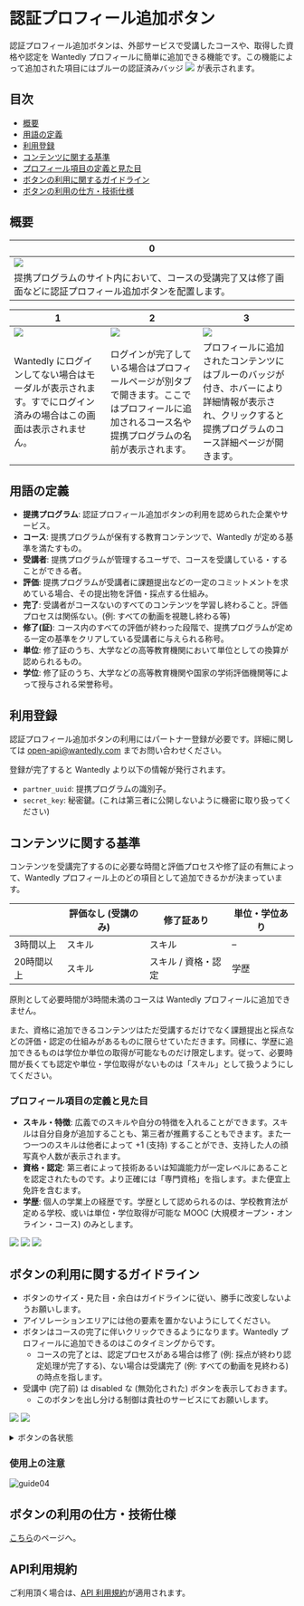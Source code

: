 # 認証プロフィール追加ボタン

認証プロフィール追加ボタンは、外部サービスで受講したコースや、取得した資格や認定を Wantedly プロフィールに簡単に追加できる機能です。この機能によって追加された項目にはブルーの認証済みバッジ ![](https://user-images.githubusercontent.com/1695538/65229927-00bb3180-db08-11e9-81a8-9ee9d88d0feb.png)
が表示されます。

## 目次

- [概要](#概要)
- [用語の定義](#用語の定義)
- [利用登録](#利用登録)
- [コンテンツに関する基準](#コンテンツに関する基準)
- [プロフィール項目の定義と見た目](#プロフィール項目の定義と見た目)
- [ボタンの利用に関するガイドライン](#ボタンの利用に関するガイドライン)
- [ボタンの利用の仕方・技術仕様](./spec.md)

## 概要

| 0 |
|---|
| ![](https://user-images.githubusercontent.com/1695538/69302115-ef9fb580-0c5b-11ea-8133-f4cf4277bd90.png) |
| 提携プログラムのサイト内において、コースの受講完了又は修了画面などに認証プロフィール追加ボタンを配置します。 |

| 1 | 2 | 3 |
|---|---|---|
| ![](https://user-images.githubusercontent.com/47021579/65135162-6a700880-da40-11e9-978a-ef9f32a93c1a.png) | ![](https://user-images.githubusercontent.com/1695538/69302117-ef9fb580-0c5b-11ea-9b8a-37b30a101c67.png) | ![](https://user-images.githubusercontent.com/47021579/65135080-4ad8e000-da40-11e9-93b3-a8434cfdc53a.png) |
| Wantedly にログインしてない場合はモーダルが表示されます。すでにログイン済みの場合はこの画面は表示されません。 | ログインが完了している場合はプロフィールページが別タブで開きます。ここではプロフィールに追加されるコース名や提携プログラムの名前が表示されます。 | プロフィールに追加されたコンテンツにはブルーのバッジが付き、ホバーにより詳細情報が表示され、クリックすると提携プログラムのコース詳細ページが開きます。 |

## 用語の定義

- **提携プログラム**: 認証プロフィール追加ボタンの利用を認められた企業やサービス。
- **コース**: 提携プログラムが保有する教育コンテンツで、Wantedly が定める基準を満たすもの。
- **受講者**: 提携プログラムが管理するユーザで、コースを受講している・することができる者。
- **評価**: 提携プログラムが受講者に課題提出などの一定のコミットメントを求めている場合、その提出物を評価・採点する仕組み。
- **完了**: 受講者がコースないのすべてのコンテンツを学習し終わること。評価プロセスは関係ない。(例: すべての動画を視聴し終わる等)
- **修了(証)**: コース内のすべての評価が終わった段階で、提携プログラムが定める一定の基準をクリアしている受講者に与えられる称号。
- **単位**: 修了証のうち、大学などの高等教育機関において単位としての換算が認められるもの。
- **学位**: 修了証のうち、大学などの高等教育機関や国家の学術評価機関等によって授与される栄誉称号。

## 利用登録

認証プロフィール追加ボタンの利用にはパートナー登録が必要です。詳細に関しては [open-api@wantedly.com](mailto:open-api@wantedly.com) までお問い合わせください。

登録が完了すると Wantedly より以下の情報が発行されます。

- `partner_uuid`: 提携プログラムの識別子。
- `secret_key`: 秘密鍵。(これは第三者に公開しないように機密に取り扱ってください)

## コンテンツに関する基準

コンテンツを受講完了するのに必要な時間と評価プロセスや修了証の有無によって、Wantedly プロフィール上のどの項目として追加できるかが決まっています。

| | 評価なし (受講のみ) | 修了証あり | 単位・学位あり |
|---|---|---|---|
| 3時間以上 | スキル | スキル | – |
| 20時間以上 | スキル | スキル / 資格・認定 | 学歴 |

原則として必要時間が3時間未満のコースは Wantedly プロフィールに追加できません。

また、資格に追加できるコンテンツはただ受講するだけでなく課題提出と採点などの評価・認定の仕組みがあるものに限らせていただきます。同様に、学歴に追加できるものは学位か単位の取得が可能なものだけ限定します。従って、必要時間が長くても認定や単位・学位取得がないものは「スキル」として扱うようにしてください。

### プロフィール項目の定義と見た目

- **スキル・特徴**: 広義でのスキルや自分の特徴を入れることができます。スキルは自分自身が追加することも、第三者が推薦することもできます。また一つ一つのスキルは他者によって +1 (支持) することができ、支持した人の顔写真や人数が表示されます。
- **資格・認定**: 第三者によって技術あるいは知識能力が一定レベルにあることを認定されたものです。より正確には「専門資格」を指します。また便宜上免許を含むます。
- **学歴**: 個人の学業上の経歴です。学歴として認められるのは、学校教育法が定める学校、或いは単位・学位取得が可能な MOOC (大規模オープン・オンライン・コース) のみとします。

![](https://user-images.githubusercontent.com/47021579/65134835-ecabfd00-da3f-11e9-92e1-686c8b046d54.png)
![](https://user-images.githubusercontent.com/47021579/65134836-ecabfd00-da3f-11e9-9e42-c3e92199ebbf.png)
![](https://user-images.githubusercontent.com/47021579/65134837-ecabfd00-da3f-11e9-9cac-0e174b99d739.png)

## ボタンの利用に関するガイドライン

- ボタンのサイズ・見た目・余白はガイドラインに従い、勝手に改変しないようお願いします。
- アイソレーションエリアには他の要素を置かないようにしてください。
- ボタンはコースの完了に伴いクリックできるようになります。Wantedly プロフィールに追加できるのはこのタイミングからです。
  - コースの完了とは、認定プロセスがある場合は修了 (例: 採点が終わり認定処理が完了する)、ない場合は受講完了 (例: すべての動画を見終わる) の時点を指します。
- 受講中 (完了前) は disabled な (無効化された) ボタンを表示しておきます。
  - このボタンを出し分ける制御は貴社のサービスにてお願いします。

![](https://user-images.githubusercontent.com/1695538/65569861-f5e61e00-df99-11e9-8f8b-42ddfef3f6da.png)
![](https://user-images.githubusercontent.com/47021579/65230380-bc7c6100-db08-11e9-9eda-8b35828a3a32.png)

<details><summary>ボタンの各状態</summary>

![](https://user-images.githubusercontent.com/47021579/65134841-ed449380-da3f-11e9-8521-dcf78fe1f8c4.png)

</details>

### 使用上の注意

![guide04](https://user-images.githubusercontent.com/47021579/65134844-ee75c080-da3f-11e9-8ecf-95db30fc2222.png)

## ボタンの利用の仕方・技術仕様

[こちら](./spec.md)のページへ。

## API利用規約

ご利用頂く場合は、[API 利用規約](https://service-terms.wantedly.com/open_api/ja_JP)が適用されます。
